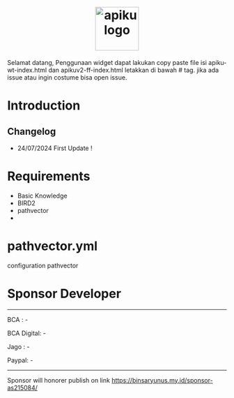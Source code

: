 <h1 align="center">
  <br>
  <a href="https://apiku.id/">
    <picture>
      <source media="(prefers-color-scheme: dark)" srcset="https://apiku.id/wp-content/uploads/2023/12/cropped-logo.png">
      <img alt="apiku logo" src="https://apiku.id/wp-content/uploads/2023/12/cropped-logo.png" height="100">
    </picture>
  </a>
  <br>
</h1>
Selamat datang, Penggunaan widget dapat lakukan copy paste file isi apiku-wt-index.html dan apikuv2-ff-index.html letakkan di bawah #<body> tag. jika ada issue atau ingin costume bisa open issue.

# Introduction
## Changelog
- 24/07/2024 First Update !

# Requirements
- Basic Knowledge
- BIRD2
- pathvector
- 
# pathvector.yml
configuration pathvector

# Sponsor Developer
- - - - - - - - - - - - - - - -
BCA : -

BCA Digital: -

Jago : -

Paypal: -
- - - - - - - - - - - - - - - -
Sponsor will honorer publish on link https://binsaryunus.my.id/sponsor-as215084/
